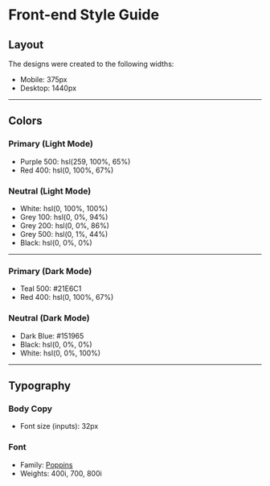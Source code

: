 # Front-end Style Guide

## Layout

The designs were created to the following widths:

- Mobile: 375px  
- Desktop: 1440px  

---

## Colors

### Primary (Light Mode)

- Purple 500: hsl(259, 100%, 65%)  
- Red 400: hsl(0, 100%, 67%)  

### Neutral (Light Mode)

- White: hsl(0, 100%, 100%)  
- Grey 100: hsl(0, 0%, 94%)  
- Grey 200: hsl(0, 0%, 86%)  
- Grey 500: hsl(0, 1%, 44%)  
- Black: hsl(0, 0%, 0%)  

---

### Primary (Dark Mode)

- Teal 500: #21E6C1  
- Red 400: hsl(0, 100%, 67%)  

### Neutral (Dark Mode)

- Dark Blue: #151965  
- Black: hsl(0, 0%, 0%)  
- White: hsl(0, 0%, 100%)  

---

## Typography

### Body Copy

- Font size (inputs): 32px  

### Font

- Family: [Poppins](https://fonts.google.com/specimen/Poppins)  
- Weights: 400i, 700, 800i  
